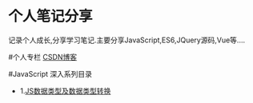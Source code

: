 # 个人笔记分享
记录个人成长,分享学习笔记.主要分享JavaScript,ES6,JQuery源码,Vue等....

#个人专栏
[CSDN博客](https://blog.csdn.net/zc639143029)

#JavaScript 深入系列目录
- 1.[JS数据类型及数据类型转换]()
